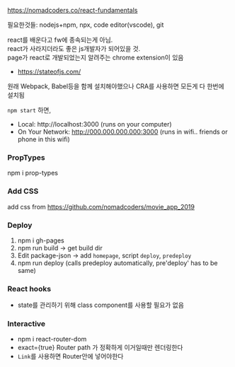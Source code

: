 https://nomadcoders.co/react-fundamentals  

필요한것들: nodejs+npm, npx, code editor(vscode), git  

react를 배운다고 fw에 종속되는게 아님.  
react가 사라지더라도 좋은 js개발자가 되어있을 것.  
page가 react로 개발되었는지 알려주는 chrome extension이 있음  
- https://stateofjs.com/  

원래 Webpack, Babel등을 함께 설치해야했으나 CRA를 사용하면 모든게 다 한번에 설치됨  

`npm start` 하면,
- Local: http://localhost:3000  (runs on your computer)
- On Your Network: http://000.000.000.000:3000  (runs in wifi.. friends or phone in this wifi)  

### PropTypes
npm i prop-types

### Add CSS
add css from https://github.com/nomadcoders/movie_app_2019

### Deploy 
1. npm i gh-pages
2. npm run build -> get build dir
3. Edit package-json -> add `homepage`, script `deploy`, `predeploy` 
4. npm run deploy (calls predeploy automatically, pre'deploy' has to be same)

### React hooks
- state를 관리하기 위해 class component를 사용할 필요가 없음

### Interactive
- npm i react-router-dom
- exact={true} Router path 가 정확하게 이거일때만 렌더링한다
- `Link`를 사용하면 Router안에 넣어야한다